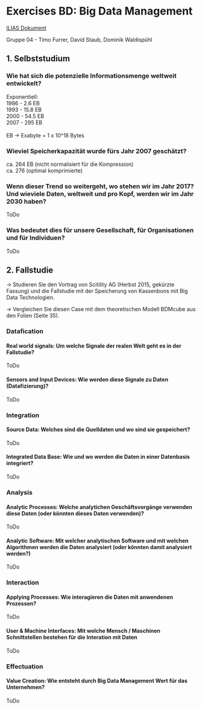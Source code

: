 # Exercises BD: Big Data Management

[ILIAS Dokument](https://elearning.hslu.ch/ilias/goto.php?target=file_3706937_download)

Gruppe 04 - Timo Furrer, David Staub, Dominik Waldispühl

## 1. Selbststudium

### Wie hat sich die potenzielle Informationsmenge weltweit entwickelt?

Exponentiell: <br>
1986 - 2.6 EB <br>
1993 - 15.8 EB <br>
2000 - 54.5 EB <br>
2007 - 295 EB <br>
 <br>
 EB -> Exabyte  =  1  x  10^18  Bytes


### Wieviel Speicherkapazität wurde fürs Jahr 2007 geschätzt?

ca. 264 EB   (nicht  normalisiert  für  die  Kompression)  
ca. 276 (optimal  komprimierte)

### Wenn dieser Trend so weitergeht, wo stehen wir im Jahr 2017? Und wieviele Daten, weltweit und pro Kopf, werden wir im Jahr 2030 haben?

ToDo

### Was bedeutet dies für unsere Gesellschaft, für Organisationen und für Individuen?

ToDo

## 2. Fallstudie

-> Studieren Sie den Vortrag von Scitility AG (Herbst 2015, gekürzte Fassung) und die Fallstudie mit der Speicherung von Kassenbons mit Big Data Technologien.

-> Vergleichen Sie diesen Case mit dem theoretischen Modell BDMcube aus den Folien (Seite 35).

### Datafication

#### Real world signals: Um welche Signale der realen Welt geht es in der Fallstudie?

ToDo

#### Sensors and Input Devices: Wie werden diese Signale zu Daten (Datafizierung)?

ToDo

### Integration

#### Source Data: Welches sind die Quelldaten und wo sind sie gespeichert?

ToDo

#### Integrated Data Base: Wie und wo werden die Daten in einer Datenbasis integriert?

ToDo

### Analysis

#### Analytic Processes: Welche analytichen Geschäftsvorgänge verwenden diese Daten (oder könnten dieses Daten verwenden)?

ToDo

#### Analytic Software: Mit welcher analytischen Software und mit welchen Algorithmen werden die Daten analysiert (oder könnten damit analysiert werden?)

ToDo

### Interaction

#### Applying Processes: Wie interagieren die Daten mit anwendenen Prozessen?

ToDo

#### User & Machine Interfaces: Mit welche Mensch / Maschinen Schnittstellen bestehen für die Interation mit Daten

ToDo

### Effectuation

#### Value Creation: Wie entsteht durch Big Data Management Wert für das Unternehmen?

ToDo
